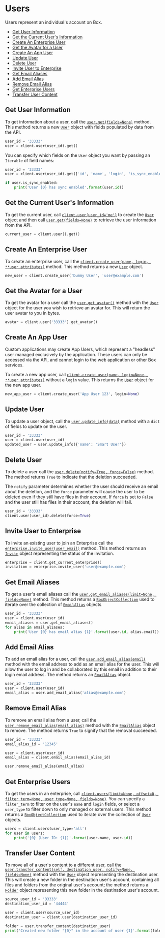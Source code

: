 Users
=====

Users represent an individual's account on Box.

<!-- START doctoc generated TOC please keep comment here to allow auto update -->
<!-- DON'T EDIT THIS SECTION, INSTEAD RE-RUN doctoc TO UPDATE -->


- [Get User Information](#get-user-information)
- [Get the Current User's Information](#get-the-current-users-information)
- [Create An Enterprise User](#create-an-enterprise-user)
- [Get the Avatar for a User](#get-the-avatar-for-a-user)
- [Create An App User](#create-an-app-user)
- [Update User](#update-user)
- [Delete User](#delete-user)
- [Invite User to Enterprise](#invite-user-to-enterprise)
- [Get Email Aliases](#get-email-aliases)
- [Add Email Alias](#add-email-alias)
- [Remove Email Alias](#remove-email-alias)
- [Get Enterprise Users](#get-enterprise-users)
- [Transfer User Content](#transfer-user-content)

<!-- END doctoc generated TOC please keep comment here to allow auto update -->

Get User Information
--------------------

To get information about a user, call the [`user.get(fields=None)`][object_get] method.  This method returns a new
[`User`][user_class] object with fields populated by data from the API.

<!-- sample get_users_id -->
```python
user_id = '33333'
user = client.user(user_id).get()
```

You can specify which fields on the `User` object you want by passing an `Iterable` of field names:

```python
user_id = '33333'
user = client.user(user_id).get(['id', 'name', 'login', 'is_sync_enabled'])

if user.is_sync_enabled:
    print('User {0} has sync enabled'.format(user.id))
```

[object_get]: https://box-python-sdk.readthedocs.io/en/latest/boxsdk.object.html#boxsdk.object.base_object.BaseObject.get
[user_class]: https://box-python-sdk.readthedocs.io/en/latest/boxsdk.object.html#boxsdk.object.user.User

Get the Current User's Information
----------------------------------

To get the current user, call [`client.user(user_id='me')`][user_init] to create the [`User`][user_class] object and
then call [`user.get(fields=None)`][object_get] to retrieve the user information from the API.

<!-- sample get_users_me -->
```python
current_user = client.user().get()
```

[user_init]: https://box-python-sdk.readthedocs.io/en/latest/boxsdk.client.html#boxsdk.client.client.Client.user

Create An Enterprise User
-------------------------

To create an enterprise user, call the [`client.create_user(name, login, **user_attributes)`][create_user] method.
This method returns a new [`User`][user_class] object.

<!-- sample post_users -->
```python
new_user = client.create_user('Dummy User', 'user@example.com')
```

[create_user]: https://box-python-sdk.readthedocs.io/en/latest/boxsdk.client.html#boxsdk.client.client.Client.create_user

Get the Avatar for a User
-------------------------

To get the avatar for a user call the [`user.get_avatar()`][get_avatar] method with the [`User`][user_class] 
object for the user you wish to retrieve an avatar for. This will return the user avatar to you in bytes.

<!-- sample get_users_id_avatar -->
```python
avatar = client.user('33333').get_avatar()
```

[get_avatar]: https://box-python-sdk.readthedocs.io/en/latest/boxsdk.user.html#boxsdk.user.User.get_avatar

Create An App User
------------------

Custom applications may create App Users, which represent a "headless" user managed exclusively by the application.
These users can only be accessed via the API, and cannot login to the web application or other Box services.

To create a new app user, call [`client.create_user(name, login=None, **user_attributes)`][create_user] without a
`login` value.  This returns the [`User`][user_class] object for the new app user.

<!-- sample post_users_app -->
```python
new_app_user = client.create_user('App User 123', login=None)
```

Update User
-----------

To update a user object, call the [`user.update_info(data)`][update_info] method with a `dict` of fields to update
on the user.

<!-- sample put_users_id -->
```python
user_id = '33333'
user = client.user(user_id)
updated_user = user.update_info({'name': 'Smart User'})
```

[update_info]: https://box-python-sdk.readthedocs.io/en/latest/boxsdk.object.html#boxsdk.object.base_object.BaseObject.update_info

Delete User
-----------

To delete a user call the [`user.delete(notify=True, force=False)`][delete] method.  The method returns `True` to
indicate that the deletion succeeded.

The `notify` parameter determines whether the user should receive an email about the deletion,
and the `force` parameter will cause the user to be deleted even if they still have files in their account.  If `force`
is set to `False` and the user still has files in their account, the deletion will fail.

<!-- sample delete_users_id -->
```python
user_id = '33333'
client.user(user_id).delete(force=True)
```

[delete]: https://box-python-sdk.readthedocs.io/en/latest/boxsdk.object.html#boxsdk.object.user.User.delete

Invite User to Enterprise
-------------------------

To invite an existing user to join an Enterprise call the [`enterprise.invite_user(user_email)`][invite_user] method.  This
method returns an [`Invite`][invite_class] object representing the status of the invitation.

<!-- sample post_invites -->
```python
enterprise = client.get_current_enterprise()
invitation = enterprise.invite_user('user@example.com')
```

[invite_user]: https://box-python-sdk.readthedocs.io/en/latest/boxsdk.object.html#boxsdk.object.enterprise.Enterprise.invite_user
[invite_class]: https://box-python-sdk.readthedocs.io/en/latest/boxsdk.object.html#boxsdk.object.invite.Invite

Get Email Aliases
-----------------

To get a user's email aliases call the [`user.get_email_aliases(limit=None, fields=None)`][get_email_aliases] method.
This method returns a [`BoxObjectCollection`][box_object_collection] used to iterate over the collection of
[`EmailAlias`][email_alias_class] objects.

<!-- sample get_users_id_email_aliases -->
```python
user_id = '33333'
user = client.user(user_id)
email_aliases = user.get_email_aliases()
for alias in email_aliases:
    print('User {0} has email alias {1}'.format(user.id, alias.email))
```

[get_email_aliases]: https://box-python-sdk.readthedocs.io/en/latest/boxsdk.object.html#boxsdk.object.user.User.get_email_aliases
[box_object_collection]: https://box-python-sdk.readthedocs.io/en/latest/boxsdk.pagination.box_object_collection.BoxObjectCollection
[email_alias_class]: https://box-python-sdk.readthedocs.io/en/latest/boxsdk.object.html#boxsdk.object.email_alias.EmailAlias

Add Email Alias
---------------

To add an email alias for a user, call the [`user.add_email_alias(email)`][add_email_alias] method with the email
address to add as an email alias for the user.  This will allow the user to log in and be collaborated by this email
in addition to their login email address.  The method returns an [`EmailAlias`][email_alias_class] object.

<!-- sample post_users_id_email_aliases -->
```python
user_id = '33333'
user = client.user(user_id)
email_alias = user.add_email_alias('alias@example.com')
```

[add_email_alias]: https://box-python-sdk.readthedocs.io/en/latest/boxsdk.object.html#boxsdk.object.user.User.add_email_alias

Remove Email Alias
------------------

To remove an email alias from a user, call the [`user.remove_email_alias(email_alias)`][remove_email_alias] method with
the [`EmailAlias`][email_alias_class] object to remove.  The method returns `True` to signify that the removal succeeded.

<!-- sample delete_users_id_email_aliases_id -->
```python
user_id = '33333'
email_alias_id = '12345'

user = client.user(user_id)
email_alias = client.email_alias(email_alias_id)

user.remove_email_alias(email_alias)
```

[remove_email_alias]: https://box-python-sdk.readthedocs.io/en/latest/boxsdk.object.html#boxsdk.object.user.User.remove_email_alias

Get Enterprise Users
--------------------

To get the users in an enterprise, call
[`client.users(limit=None, offset=0, filter_term=None, user_type=None, fields=None)`][get_users].  You can specify
a `filter_term` to filter on the user's `name` and `login` fields, or select a `user_type` to filter down to only
managed or external users.  This method returns a [`BoxObjectCollection`][box_object_collection] used to iterate over
the collection of [`User`][user_class] objects.

<!-- sample get_users -->
```python
users = client.users(user_type='all')
for user in users:
    print('{0} (User ID: {1})'.format(user.name, user.id))
```

[get_users]: https://box-python-sdk.readthedocs.io/en/latest/boxsdk.client.html#boxsdk.client.client.Client.users

Transfer User Content
---------------------

To move all of a user's content to a different user, call the
[`user.transfer_content(self, destination_user, notify=None, fields=None)`][transfer_content] method with the
[`User`][user_class] object representing the destination user.  This will create a new folder in the destination user's
account, containing all files and folders from the original user's account; the method returns a
[`Folder`][folder_class] object representing this new folder in the destination user's account.

<!-- sample put_users_id_folders_id -->
```python
source_user_id = '33333'
destination_user_id = '44444'

user = client.user(source_user_id)
destination_user = client.user(destination_user_id)

folder = user.transfer_content(destination_user)
print('Created new folder "{0}" in the account of user {1}'.format(folder.name, destination_user.id))
```

[transfer_content]: https://box-python-sdk.readthedocs.io/en/latest/boxsdk.object.html#boxsdk.object.user.User.transfer_content
[folder_class]: https://box-python-sdk.readthedocs.io/en/latest/boxsdk.object.html#boxsdk.object.folder.Folder
